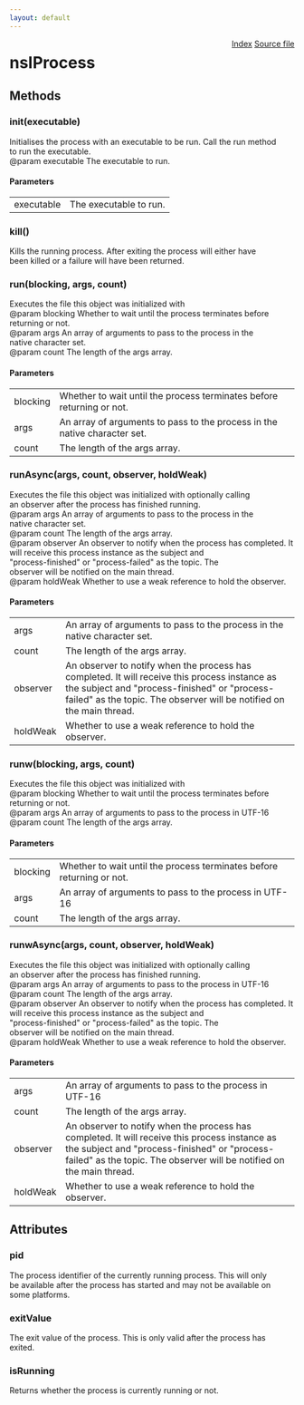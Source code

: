 ```yaml
---
layout: default
---
```

<div class='links' style='float:right'><a href="../index.html">Index</a>
<a href="http://dxr.mozilla.org/mozilla-central/source/xpcom/threads/nsIProcess.idl">Source file</a>
</div>

# nsIProcess #

## Methods ##

### init(executable) ###
  
Initialises the process with an executable to be run. Call the run method  
to run the executable.  
@param executable The executable to run.  
  

#### Parameters ####

<table>

<tr>
<td>executable</td>
<td>The executable to run.  
</td>
</tr>

</table>

### kill() ###
  
Kills the running process. After exiting the process will either have  
been killed or a failure will have been returned.  
  

### run(blocking, args, count) ###
  
Executes the file this object was initialized with  
@param blocking   Whether to wait until the process terminates before  
returning or not.  
@param args       An array of arguments to pass to the process in the  
                  native character set.  
@param count      The length of the args array.  
  

#### Parameters ####

<table>

<tr>
<td>blocking</td>
<td>Whether to wait until the process terminates before  
returning or not.  
</td>
</tr>

<tr>
<td>args</td>
<td>An array of arguments to pass to the process in the  
                  native character set.  
</td>
</tr>

<tr>
<td>count</td>
<td>The length of the args array.  
</td>
</tr>

</table>

### runAsync(args, count, observer, holdWeak) ###
  
Executes the file this object was initialized with optionally calling  
an observer after the process has finished running.  
@param args       An array of arguments to pass to the process in the  
                  native character set.  
@param count      The length of the args array.  
@param observer   An observer to notify when the process has completed. It  
                  will receive this process instance as the subject and  
                  "process-finished" or "process-failed" as the topic. The  
                  observer will be notified on the main thread.  
@param holdWeak   Whether to use a weak reference to hold the observer.  
  

#### Parameters ####

<table>

<tr>
<td>args</td>
<td>An array of arguments to pass to the process in the  
                  native character set.  
</td>
</tr>

<tr>
<td>count</td>
<td>The length of the args array.  
</td>
</tr>

<tr>
<td>observer</td>
<td>An observer to notify when the process has completed. It  
                  will receive this process instance as the subject and  
                  "process-finished" or "process-failed" as the topic. The  
                  observer will be notified on the main thread.  
</td>
</tr>

<tr>
<td>holdWeak</td>
<td>Whether to use a weak reference to hold the observer.  
</td>
</tr>

</table>

### runw(blocking, args, count) ###
  
Executes the file this object was initialized with  
@param blocking   Whether to wait until the process terminates before  
returning or not.  
@param args       An array of arguments to pass to the process in UTF-16  
@param count      The length of the args array.  
  

#### Parameters ####

<table>

<tr>
<td>blocking</td>
<td>Whether to wait until the process terminates before  
returning or not.  
</td>
</tr>

<tr>
<td>args</td>
<td>An array of arguments to pass to the process in UTF-16  
</td>
</tr>

<tr>
<td>count</td>
<td>The length of the args array.  
</td>
</tr>

</table>

### runwAsync(args, count, observer, holdWeak) ###
  
Executes the file this object was initialized with optionally calling  
an observer after the process has finished running.  
@param args       An array of arguments to pass to the process in UTF-16  
@param count      The length of the args array.  
@param observer   An observer to notify when the process has completed. It  
                  will receive this process instance as the subject and  
                  "process-finished" or "process-failed" as the topic. The  
                  observer will be notified on the main thread.  
@param holdWeak   Whether to use a weak reference to hold the observer.  
  

#### Parameters ####

<table>

<tr>
<td>args</td>
<td>An array of arguments to pass to the process in UTF-16  
</td>
</tr>

<tr>
<td>count</td>
<td>The length of the args array.  
</td>
</tr>

<tr>
<td>observer</td>
<td>An observer to notify when the process has completed. It  
                  will receive this process instance as the subject and  
                  "process-finished" or "process-failed" as the topic. The  
                  observer will be notified on the main thread.  
</td>
</tr>

<tr>
<td>holdWeak</td>
<td>Whether to use a weak reference to hold the observer.  
</td>
</tr>

</table>

## Attributes ##

### pid ###
  
The process identifier of the currently running process. This will only  
be available after the process has started and may not be available on  
some platforms.  
  

### exitValue ###
  
The exit value of the process. This is only valid after the process has  
exited.  
  

### isRunning ###
  
Returns whether the process is currently running or not.  
  
